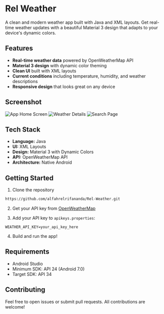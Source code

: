 # Rel Weather

A clean and modern weather app built with Java and XML layouts. Get real-time weather updates with a beautiful Material 3 design that adapts to your device's dynamic colors.

## Features

- **Real-time weather data** powered by OpenWeatherMap API
- **Material 3 design** with dynamic color theming
- **Clean UI** built with XML layouts
- **Current conditions** including temperature, humidity, and weather descriptions
- **Responsive design** that looks great on any device

## Screenshot
![App Home Screen](./Screenshot/ss1.jpg)
![Weather Details](./Screenshot/ss2.jpg)
![Search Page](./Screenshot/ss3.jpg)


## Tech Stack

- **Language:** Java
- **UI:** XML Layouts
- **Design:** Material 3 with Dynamic Colors
- **API:** OpenWeatherMap API
- **Architecture:** Native Android

## Getting Started

1. Clone the repository
```bash
https://github.com/alfahrelrifananda/Rel-Weather.git
```

2. Get your API key from [OpenWeatherMap](https://openweathermap.org/api)

3. Add your API key to `apikeys.properties`:
```
WEATHER_API_KEY=your_api_key_here
```

4. Build and run the app!

## Requirements

- Android Studio
- Minimum SDK: API 24 (Android 7.0)
- Target SDK: API 34

## Contributing

Feel free to open issues or submit pull requests. All contributions are welcome!
